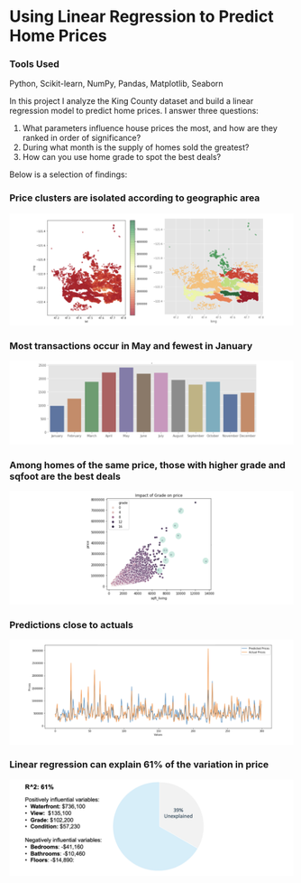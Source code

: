 
# Using Linear Regression to Predict Home Prices

### Tools Used
Python, Scikit-learn, NumPy, Pandas, Matplotlib, Seaborn

In this project I analyze the King County dataset and build a linear regression model to predict home prices. I answer three questions:
1. What parameters influence house prices the most, and how are they ranked in order of significance?
2. During what month is the supply of homes sold the greatest?
3. How can you use home grade to spot the best deals?

Below is a selection of findings:

### Price clusters are isolated according to geographic area
![Screenshot](1.1.png)

### Most transactions occur in May and fewest in January
![Screenshot](1.2.png)

### Among homes of the same price, those with higher grade and sqfoot are the best deals
![Screenshot](1.3.png)

### Predictions close to actuals
![Screenshot](1.4.png)

### Linear regression can explain 61% of the variation in price
![Screenshot](1.5.png)




